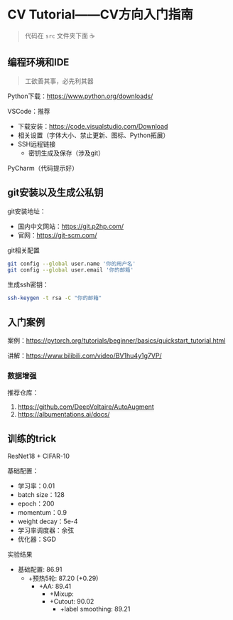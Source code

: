 # CV Tutorial——CV方向入门指南

> 代码在 `src` 文件夹下面 :coffee: 

## 编程环境和IDE

> 工欲善其事，必先利其器

Python下载：https://www.python.org/downloads/

VSCode：推荐

- 下载安装：https://code.visualstudio.com/Download
- 相关设置（字体大小、禁止更新、图标、Python拓展）
- SSH远程链接
	- 密钥生成及保存（涉及git）

PyCharm（代码提示好）

## git安装以及生成公私钥

git安装地址：

- 国内中文网站：https://git.p2hp.com/
- 官网：https://git-scm.com/

git相关配置

```bash
git config --global user.name '你的用户名'
git config --global user.email '你的邮箱'
```

生成ssh密钥：

```bash
ssh-keygen -t rsa -C "你的邮箱"
```



## 入门案例

案例：https://pytorch.org/tutorials/beginner/basics/quickstart_tutorial.html

讲解：https://www.bilibili.com/video/BV1hu4y1g7VP/

### 数据增强

推荐仓库：

1. https://github.com/DeepVoltaire/AutoAugment
2. https://albumentations.ai/docs/


## 训练的trick

ResNet18 + CIFAR-10

基础配置：
- 学习率：0.01
- batch size：128
- epoch：200
- momentum：0.9
- weight decay：5e-4
- 学习率调度器：余弦
- 优化器：SGD


实验结果
- 基础配置: 86.91
	- +预热5轮: 87.20 (+0.29)
		- +AA: 89.41
			- +Mixup: 
			- +Cutout: 90.02
				- +label smoothing: 89.21
			



